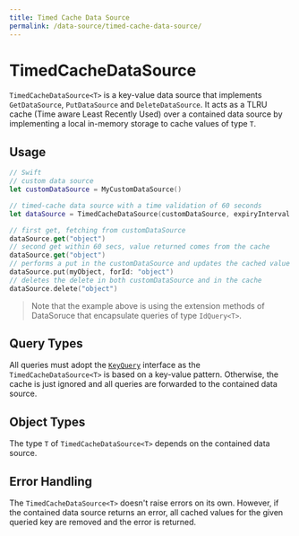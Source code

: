 ```yaml
---
title: Timed Cache Data Source
permalink: /data-source/timed-cache-data-source/
---
```


# TimedCacheDataSource

`TimedCacheDataSource<T>` is a key-value data source that implements `GetDataSource`, `PutDataSource` and `DeleteDataSource`. It acts as a TLRU cache (Time aware Least Recently Used) over a contained data source by implementing a local in-memory storage to cache values of type `T`.

## Usage

```swift
// Swift
// custom data source
let customDataSource = MyCustomDataSource()

// timed-cache data source with a time validation of 60 seconds
let dataSource = TimedCacheDataSource(customDataSource, expiryInterval: 60)

// first get, fetching from customDataSource
dataSource.get("object") 
// second get within 60 secs, value returned comes from the cache
dataSource.get("object") 
// performs a put in the customDataSource and updates the cached value
dataSource.put(myObject, forId: "object") 
// deletes the delete in both customDataSource and in the cache
dataSource.delete("object")
```

>Note that the example above is using the extension methods of DataSoruce that encapsulate queries of type `IdQuery<T>`.

## Query Types

All queries must adopt the [`KeyQuery`](query.md) interface as the `TimedCacheDataSource<T>` is based on a key-value pattern. Otherwise, the cache is just ignored and all queries are forwarded to the contained data source.

## Object Types

The type `T` of `TimedCacheDataSource<T>` depends on the contained data source.

## Error Handling

The `TimedCacheDataSource<T>` doesn't raise errors on its own. However, if the contained data source returns an error, all cached values for the given queried key are removed and the error is returned.
